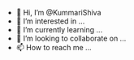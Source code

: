- 👋 Hi, I’m @KummariShiva
- 👀 I’m interested in ...
- 🌱 I’m currently learning ...
- 💞️ I’m looking to collaborate on ...
- 📫 How to reach me ...

<!---
KummariShiva/KummariShiva is a ✨ special ✨ repository because its `README.md` (this file) appears on your GitHub profile.
You can click the Preview link to take a look at your changes.
--->
